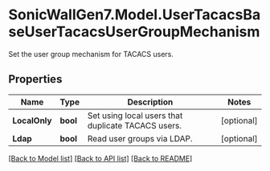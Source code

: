 # SonicWallGen7.Model.UserTacacsBaseUserTacacsUserGroupMechanism
Set the user group mechanism for TACACS users.

## Properties

Name | Type | Description | Notes
------------ | ------------- | ------------- | -------------
**LocalOnly** | **bool** | Set using local users that duplicate TACACS users. | [optional] 
**Ldap** | **bool** | Read user groups via LDAP. | [optional] 

[[Back to Model list]](../README.md#documentation-for-models) [[Back to API list]](../README.md#documentation-for-api-endpoints) [[Back to README]](../README.md)

